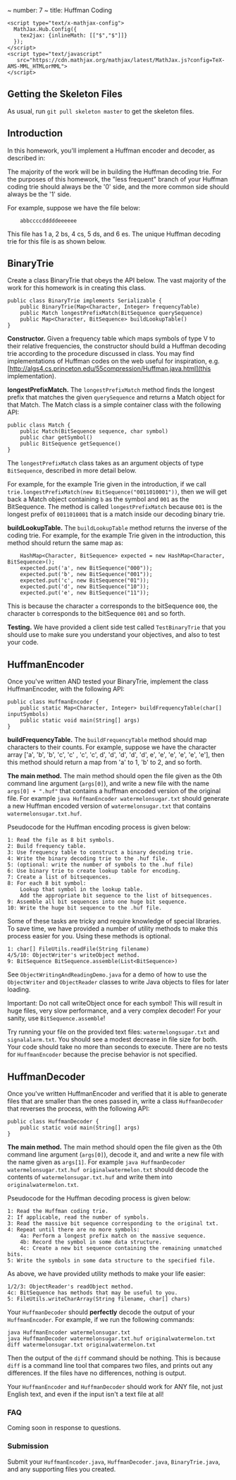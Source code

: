 ~ number: 7
~ title: Huffman Coding

	<script type="text/x-mathjax-config">
	  MathJax.Hub.Config({
	    tex2jax: {inlineMath: [["$","$"]]}
	  });
	</script>
	<script type="text/javascript"
	   src="https://cdn.mathjax.org/mathjax/latest/MathJax.js?config=TeX-AMS-MML_HTMLorMML">
	</script>

Getting the Skeleton Files
--------------------------------

As usual, run `git pull skeleton master` to get the skeleton files. 

Introduction
--------------------------------

In this homework, you'll implement a Huffman encoder and decoder, as described in:

The majority of the work will be in building the Huffman decoding trie. For the purposes of this homework, the "less frequent" branch of your Huffman coding trie should always be the '0' side, and the more common side should always be the '1' side. 

For example, suppose we have the file below:

		abbccccdddddeeeeee

This file has 1 a, 2 bs, 4 cs, 5 ds, and 6 es. The unique Huffman decoding trie for this file is as shown below. 

BinaryTrie
--------------------------------

Create a class BinaryTrie that obeys the API below. The vast majority of the work for this homework is in creating this class.

	public class BinaryTrie implements Serializable {
    	public BinaryTrie(Map<Character, Integer> frequencyTable)
        public Match longestPrefixMatch(BitSequence querySequence)
        public Map<Character, BitSequence> buildLookupTable()
    }

**Constructor.** Given a frequency table which maps symbols of type V to their relative frequencies, the constructor should build a Huffman decoding trie according to the procedure discussed in class. You may find implementations of Huffman codes on the web useful for inspiration, e.g. [http://algs4.cs.princeton.edu/55compression/Huffman.java.html](this implementation).

**longestPrefixMatch.** The `longestPrefixMatch` method finds the longest prefix that matches the given `querySequence` and returns a Match object for that Match. The Match class is a simple container class with the following API:

	public class Match {	    
	    public Match(BitSequence sequence, char symbol)
	    public char getSymbol()
	    public BitSequence getSequence()
	}

The `longestPrefixMatch` class takes as an argument objects of type `BitSequence`, described in more detail below. 

For example, for the example Trie given in the introduction, if we call `trie.longestPrefixMatch(new BitSequence("0011010001"))`, then we will get back a Match object containing `b` as the symbol and `001` as the BitSequence. The method is called `longestPrefixMatch` because `001` is the longest prefix of `0011010001` that is a match inside our decoding binary trie.

**buildLookupTable.** The `buildLookupTable` method returns the inverse of the coding trie. For example, for the example Trie given in the introduction, this method should return the same map as:

        HashMap<Character, BitSequence> expected = new HashMap<Character, BitSequence>();
        expected.put('a', new BitSequence("000"));
        expected.put('b', new BitSequence("001"));
        expected.put('c', new BitSequence("01"));
        expected.put('d', new BitSequence("10"));
        expected.put('e', new BitSequence("11"));

This is because the character `a` corresponds to the bitSequence `000`, the character `b` corresponds to the bitSequence `001` and so forth.

**Testing.** We have provided a client side test called `TestBinaryTrie` that you should use to make sure you understand your objectives, and also to test your code.

HuffmanEncoder
--------------------------------

Once you've written AND tested your BinaryTrie, implement the class HuffmanEncoder, with the following API:

	public class HuffmanEncoder {
	    public static Map<Character, Integer> buildFrequencyTable(char[] inputSymbols)
    	public static void main(String[] args) 
    }

**buildFrequencyTable.** The `buildFrequencyTable` method should map characters to their counts. For example, suppose we have the character array ['a', 'b', 'b', 'c', 'c' , 'c', 'c', d', 'd', 'd', 'd', 'd', e', 'e', 'e', 'e', 'e', 'e'], then this method should return a map from 'a' to 1, 'b' to 2, and so forth. 

**The main method.** The main method should open the file given as the 0th command line argument (`args[0]`), and write a new file with the name `args[0] + ".huf"` that contains a huffman encoded version of the original file. For example `java HuffmanEncoder watermelonsugar.txt` should generate a new Huffman encoded version of `watermelonsugar.txt` that contains `watermelonsugar.txt.huf`.

Pseudocode for the Huffman encoding process is given below:

	1: Read the file as 8 bit symbols.
	2: Build frequency table.
	3: Use frequency table to construct a binary decoding trie.
	4: Write the binary decoding trie to the .huf file.
	5: (optional: write the number of symbols to the .huf file)
	6: Use binary trie to create lookup table for encoding.
	7: Create a list of bitsequences.
	8: For each 8 bit symbol:
		Lookup that symbol in the lookup table.
		Add the appropriate bit sequence to the list of bitsequences.
	9: Assemble all bit sequences into one huge bit sequence.
	10: Write the huge bit sequence to the .huf file.

Some of these tasks are tricky and require knowledge of special libraries. To save time, we have provided a number of utility methods to make this process easier for you. Using these methods is optional.

	1: char[] FileUtils.readFile(String filename)
	4/5/10: ObjectWriter's writeObject method.
	9: BitSequence BitSequence.assemble(List<BitSequence>)

See `ObjectWritingAndReadingDemo.java` for a demo of how to use the `ObjectWriter` and `ObjectReader` classes to write Java objects to files for later loading.

Important: Do not call writeObject once for each symbol! This will result in huge files, very slow performance, and a very complex decoder! For your sanity, use `BitSequence.assemble`!

Try running your file on the provided text files: `watermelongsugar.txt` and `signalalarm.txt`. You should see a modest decrease in file size for both. Your code should take no more than seconds to execute. There are no tests for `HuffmanEncoder` because the precise behavior is not specified.

HuffmanDecoder
--------------------------------

Once you've written HuffmanEncoder and verified that it is able to generate files that are smaller than the ones passed in, write a class `HuffmanDecoder` that reverses the process, with the following API:

	public class HuffmanDecoder {
    	public static void main(String[] args)
    }

**The main method.** The main method should open the file given as the 0th command line argument (`args[0]`), decode it, and and write a new file with the name given as `args[1]`. For example `java HuffmanDecoder watermelonsugar.txt.huf originalwatermelon.txt` should decode the contents of `watermelonsugar.txt.huf` and write them into `originalwatermelon.txt`.

Pseudocode for the Huffman decoding process is given below:
	
	1: Read the Huffman coding trie.
	2: If applicable, read the number of symbols.
	3: Read the massive bit sequence corresponding to the original txt.
	4: Repeat until there are no more symbols:
		4a: Perform a longest prefix match on the massive sequence.
		4b: Record the symbol in some data structure.
		4c: Create a new bit sequence containing the remaining unmatched bits.
	5: Write the symbols in some data structure to the specified file.

As above, we have provided utility methods to make your life easier:

	1/2/3: ObjectReader's readObject method.
	4c: BitSequence has methods that may be useful to you.
	5: FileUtils.writeCharArray(String filename, char[] chars)

Your `HuffmanDecoder` should **perfectly** decode the output of your `HuffmanEncoder`. For example, if we run the following commands:

	java HuffmanEncoder watermelonsugar.txt
	java HuffmanDecoder watermelonsugar.txt.huf originalwatermelon.txt
	diff watermelonsugar.txt originalwatermelon.txt

Then the output of the `diff` command should be nothing. This is because `diff` is a command line tool that compares two files, and prints out any differences. If the files have no differences, nothing is output.

Your `HuffmanEncoder` and `HuffmanDecoder` should work for ANY file, not just English text, and even if the input isn't a text file at all!

### FAQ

Coming soon in response to questions.

### Submission

Submit your `HuffmanEncoder.java`, `HuffmanDecoder.java`, `BinaryTrie.java`, and any supporting files you created.
